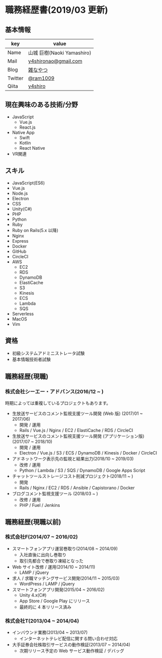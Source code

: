 # 職務経歴書(2019/03 更新)
## 基本情報
|key|value|
|---|-----|
|Name|山城 巨樹(Naoki Yamashiro)|
|Mail|y4shironao@gmail.com|
|Blog|[雑なやつ](http://ram.hatenablog.jp/)|
|Twitter|[@ram1009](https://twitter.com/ram1009)|
|Qiita|[y4shiro](http://qiita.com/y4shiro)|

## 現在興味のある技術/分野
- JavaScript
  - Vue.js
  - React.js
- Native App
  - Swift
  - Kotlin
  - React Native
- VR関連

## スキル
- JavaScript(ES6)
- Vue.js
- Node.js
- Electron
- CSS
- Unity(C#)
- PHP
- Python
- Ruby
- Ruby on Rails(5.x 以降)
- Nginx
- Express
- Docker
- GitHub
- CircleCI
- AWS
  - EC2
  - RDS
  - DynamoDB
  - ElastiCache
  - S3
  - Kinesis
  - ECS
  - Lambda
  - SQS
- Serverless
- MacOS
- Vim

## 資格
- 初級システムアドミニストレータ試験
- 基本情報技術者試験


## 職務経歴(現職)
### 株式会社シーエー・アドバンス(2016/12 ~ )
時期によっては重複しているプロジェクトもあります。

- 生放送サービスのコメント監視支援ツール開発 (Web 版) (2017/01 ~ 2017/06)
  - 開発 / 運用
  - Rails / Vue.js / Nginx / EC2 / ElastiCache / RDS / CircleCI
- 生放送サービスのコメント監視支援ツール開発 (アプリケーション版) (2017/07 ~ 2018/10)
  - 開発 / 運用
  - Electron / Vue.js / S3 / ECS / DynamoDB / Kinesis / Docker / CircleCI
- アドネットワーク表示先の監視と結果出力(2018/10 ~ 2019/03)
  - 改修 / 運用
  - Python / Lambda / S3 / SQS / DynamoDB / Google Apps Script
- チャットツールストレージコスト削減プロジェクト(2018/11 ~ )
  - 開発
  - Rails / Nginx / EC2 / RDS / Ansible / Capistorano / Docker
- ブログコメント監視支援ツール (2018/03 ~ )
  - 改修 / 運用
  - PHP / Fuel / Jenkins



## 職務経歴(現職以前)
### 株式会社F(2014/07 ~ 2016/02)
- スマートフォンアプリ運営巻取り(2014/08 ~ 2014/09)
  - 入社直後に出向し巻取り
  - 取引先都合で巻取り凍結となった
- Web サイト改修 / 運用(2014/10 ~ 2014/11)
  -  LAMP / jQuery
- 求人 / 求職マッチングサービス開発(2014/11 ~ 2015/03)
  - WordPress / LAMP / jQuery
- スマートフォンアプリ開発(2015/04 ~ 2016/02)
  - Unity 4.x(C#)
  - App Store / Google Play にリリース
  - 最終的に 4 本リリース済み

### 株式会社T(2013/04 ~ 2014/04)
- インバウンド業務(2013/04 ~ 2013/07)
  - インターネットテレビ配信に関する問い合わせ対応
- 大手証券会社株取引サービスの動作検証(2013/07 ~ 2014/04)
  - 次期リリース予定の Web サービス動作検証 / デバッグ
